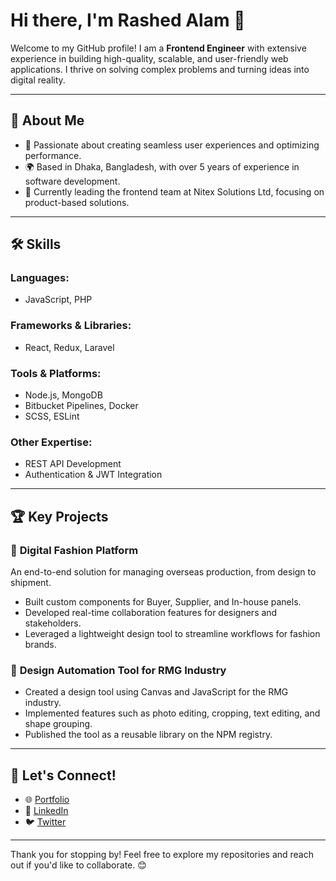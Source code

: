 # Hi there, I'm Rashed Alam 👋  

Welcome to my GitHub profile! I am a **Frontend Engineer** with extensive experience in building high-quality, scalable, and user-friendly web applications. I thrive on solving complex problems and turning ideas into digital reality.  

---

## 🌟 About Me  
- 🚀 Passionate about creating seamless user experiences and optimizing performance.  
- 🌍 Based in Dhaka, Bangladesh, with over 5 years of experience in software development.  
- 🎯 Currently leading the frontend team at Nitex Solutions Ltd, focusing on product-based solutions.  

---

## 🛠️ Skills  

### **Languages:**  
- JavaScript, PHP  

### **Frameworks & Libraries:**  
- React, Redux, Laravel  

### **Tools & Platforms:**  
- Node.js, MongoDB  
- Bitbucket Pipelines, Docker  
- SCSS, ESLint  

### **Other Expertise:**  
- REST API Development  
- Authentication & JWT Integration  

---

## 🏆 Key Projects  

### 🔹 **Digital Fashion Platform**  
An end-to-end solution for managing overseas production, from design to shipment.  
- Built custom components for Buyer, Supplier, and In-house panels.  
- Developed real-time collaboration features for designers and stakeholders.  
- Leveraged a lightweight design tool to streamline workflows for fashion brands.  

### 🔹 **Design Automation Tool for RMG Industry**  
- Created a design tool using Canvas and JavaScript for the RMG industry.  
- Implemented features such as photo editing, cropping, text editing, and shape grouping.  
- Published the tool as a reusable library on the NPM registry.  

---

## 💼 Let's Connect!  
- 🌐 [Portfolio](https://your-portfolio.com)  
- 💼 [LinkedIn](https://linkedin.com/in/your-profile)  
- 🐦 [Twitter](https://twitter.com/your-profile)  

---

Thank you for stopping by! Feel free to explore my repositories and reach out if you'd like to collaborate. 😊  
